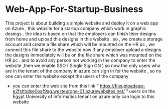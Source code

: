 # Web-App-For-Startup-Business
This project is about building a simple website and deploy it on a web app on Azure , this website for a startup company which work in graphic desings .
the idea is based on that the employers can finish thier designs from home and upload this designs in this website .
so , we create a storage account and create a file share  which will be mounted on the HR pc , we connect this file share to the website 
now if any employer upload a designs the designs immediately will be on the file share which was mounted on the HR pc .
and to avoid any person not working in the company to enter the website ,then we enable SSO ( Single Sign ON )
so now the only users who are in the tenant of the company in azure can sign in for the website , so no one can enter the website except the users of the company 

- you can enter the web site from this link ” https://fileuploadapp-e2fshbdse0eaf9ag.westeurope-01.azurewebsites.net/ “
users on the Egypt University of Informatics tenant on azure only can login to this website 
